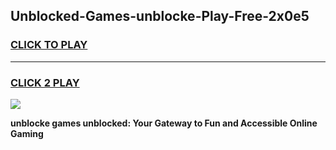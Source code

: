
## Unblocked-Games-unblocke-Play-Free-2x0e5
<h3>
<a href="https://premium76.site?title=unblocke&ref=12A">CLICK TO PLAY</a></h3>
<hr>

<h3>
<a href="https://premium76.site?title=unblocke&ref=12A">CLICK 2 PLAY</a>
  
</h3>

<a href="https://premium76.site?title=unblocke&ref=12A"><img src="https://clearcache.store/games.png"></a>


**unblocke games unblocked: Your Gateway to Fun and Accessible Online Gaming**
